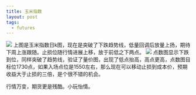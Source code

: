 ```yaml
---
title: 玉米指数
layout: post
tags:
  - futures
---
```


![](http://7xo9zb.com1.z0.glb.clouddn.com/WechatIMG39.png)
上图是玉米指数日k图，现在是突破了下跌趋势线，低量回调后放量上扬，期待下周上涨跟随。止损位随行情进展上移，放于前低之下两点。
![](http://7xo9zb.com1.z0.glb.clouddn.com/WechatIMG40.png)
点数图显示下跌到位，同样突破了趋势线，验证了量价图，出现了低点抬高，高点更高，点数图目标位1730点，如果入场点位是1550左右，那么现在可以移动止损到成本价，预期收益大于止损的三倍，是个很不错的机会。

行情万变，期货更是残酷。小玩怡情。
